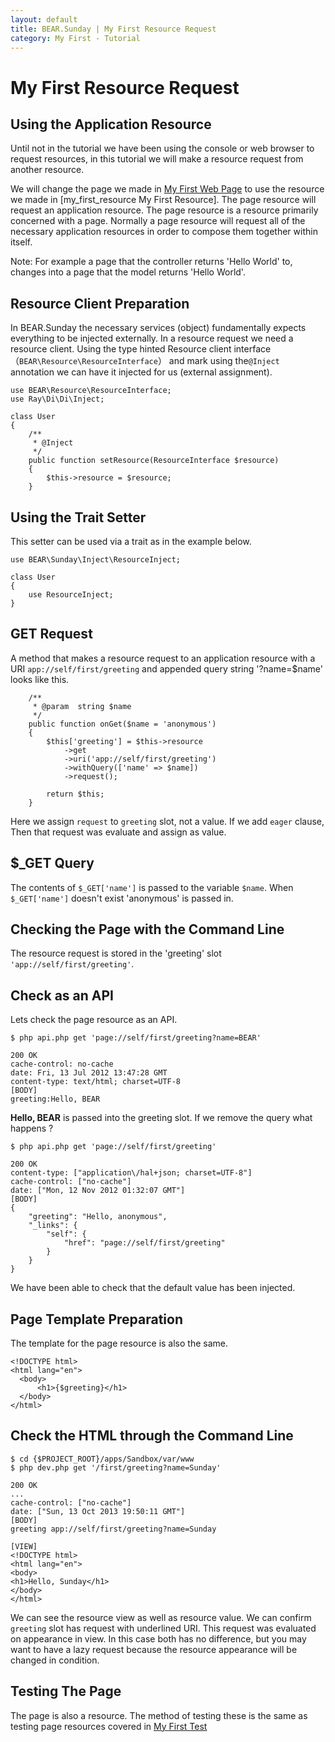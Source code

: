 ```yaml
---
layout: default
title: BEAR.Sunday | My First Resource Request
category: My First - Tutorial
--- 
```


# My First Resource Request

## Using the Application Resource 

Until not in the tutorial we have been using the console or web browser to request resources, in this tutorial we will make a resource request from another resource.

We will change the page we made in <a href="my_first_web_page.html">My First Web Page</a> to use the resource we made in [my_first_resource My First Resource].
The page resource will request an application resource.
The page resource is a resource primarily concerned with a page.
Normally a page resource will request all of the necessary application resources in order to compose them together within itself.

 Note: For example a page that the controller returns 'Hello World' to, changes into a page that the model returns 'Hello World'.

## Resource Client Preparation 

In BEAR.Sunday the necessary services (object) fundamentally expects everything to be injected externally. 
In a resource request we need a resource client.
Using the type hinted Resource client interface （`BEAR\Resource\ResourceInterface`） and mark using the`@Inject` annotation we can have it injected for us (external assignment).

```
use BEAR\Resource\ResourceInterface;
use Ray\Di\Di\Inject;

class User
{
    /**
     * @Inject
     */
    public function setResource(ResourceInterface $resource)
    {
        $this->resource = $resource;
    }
```

## Using the Trait Setter 
This setter can be used via a trait as in the example below.

```
use BEAR\Sunday\Inject\ResourceInject;

class User
{
    use ResourceInject;
}
```

## GET Request

A method that makes a resource request to an application resource with a URI `app://self/first/greeting` and appended query string '?name=$name' looks like this.

```
    /**
     * @param  string $name
     */
    public function onGet($name = 'anonymous')
    {
        $this['greeting'] = $this->resource
            ->get
            ->uri('app://self/first/greeting')
            ->withQuery(['name' => $name])
            ->request();
        
        return $this;
    }
```

Here we assign `request` to `greeting` slot, not a value. If we add `eager` clause,
Then that request was evaluate and assign as value.

## **$_GET** Query

The contents of `$_GET['name']` is passed to the variable `$name`.
When `$_GET['name']` doesn't exist 'anonymous' is passed in.

## Checking the Page with the Command Line 

The resource request is stored in the 'greeting' slot `'app://self/first/greeting'`.

## Check as an API 

Lets check the page resource as an API.

```
$ php api.php get 'page://self/first/greeting?name=BEAR'
```
```
200 OK
cache-control: no-cache
date: Fri, 13 Jul 2012 13:47:28 GMT
content-type: text/html; charset=UTF-8
[BODY]
greeting:Hello, BEAR
```

**Hello, BEAR** is passed into the greeting slot. If we remove the query what happens ?

```
$ php api.php get 'page://self/first/greeting'
```
```
200 OK
content-type: ["application\/hal+json; charset=UTF-8"]
cache-control: ["no-cache"]
date: ["Mon, 12 Nov 2012 01:32:07 GMT"]
[BODY]
{
    "greeting": "Hello, anonymous",
    "_links": {
        "self": {
            "href": "page://self/first/greeting"
        }
    }
}
```

We have been able to check that the default value has been injected.

## Page Template Preparation 

The template for the page resource is also the same.

```
<!DOCTYPE html>
<html lang="en">
  <body>
      <h1>{$greeting}</h1>
  </body>
</html>
```

## Check the HTML through the Command Line 

```
$ cd {$PROJECT_ROOT}/apps/Sandbox/var/www
$ php dev.php get '/first/greeting?name=Sunday'
```
```
200 OK
...
cache-control: ["no-cache"]
date: ["Sun, 13 Oct 2013 19:50:11 GMT"]
[BODY]
greeting app://self/first/greeting?name=Sunday

[VIEW]
<!DOCTYPE html>
<html lang="en">
<body>
<h1>Hello, Sunday</h1>
</body>
</html>

```

We can see the resource view as well as resource value. We can confirm `greeting` slot has request with underlined URI.
This request was evaluated on appearance in view. In this case both has no difference,
but you may want to have a lazy request because the resource appearance will be changed in condition.

## Testing The Page 
The page is also a resource. The method of testing these is the same as testing page resources covered in <a href="my_first_test.html">My First Test</a>
